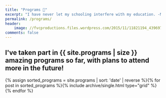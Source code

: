 ```yaml
---
title: "Programs 🚀️"
excerpt: "I have never let my schooling interfere with my education. -Mark Twain"
permalink: /programs/
header:
    image: //fvcproductions.files.wordpress.com/2015/11/11821194_439697182900579_299304949_n-1-e1457320708289.jpg
comments: false
---
```


## I've taken part in {{ site.programs | size }} amazing programs so far, with plans to attend more in the future!

<div class="grid__wrapper">
{% assign sorted_programs = site.programs | sort: 'date' | reverse %}{% for post in sorted_programs %}{% include archive/single.html type="grid" %}{% endfor %}
</div>